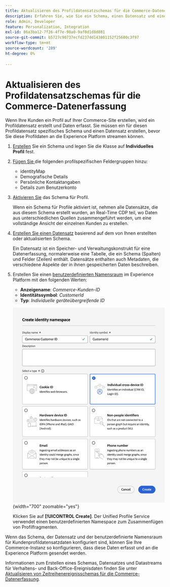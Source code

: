 ```yaml
---
title: Aktualisieren des Profildatensatzschemas für die Commerce-Datenerfassung
description: Erfahren Sie, wie Sie ein Schema, einen Datensatz und einen Datenspeicher erstellen, um Commerce-Profildatensatzdaten zu erfassen und an die Experience Platform zu senden.
role: Admin, Developer
feature: Personalization, Integration
exl-id: 86a3ba12-7f26-4f7e-98a0-9af0d1d8d881
source-git-commit: b5727c90737ecfd237dd143801152f25600c3f97
workflow-type: tm+mt
source-wordcount: '289'
ht-degree: 0%

---
```


# Aktualisieren des Profildatensatzschemas für die Commerce-Datenerfassung

Wenn Ihre Kunden ein Profil auf Ihrer Commerce-Site erstellen, wird ein Profildatensatz erstellt und Daten erfasst. Sie müssen ein für diesen Profildatensatz spezifisches Schema und einen Datensatz erstellen, bevor Sie diese Profildaten an die Experience Platform streamen können.

1. [Erstellen](https://experienceleague.adobe.com/en/docs/experience-platform/xdm/ui/resources/schemas) Sie ein Schema und legen Sie die Klasse auf **Individuelles Profil** fest.

1. [Fügen Sie ](https://experienceleague.adobe.com/en/docs/experience-platform/xdm/ui/resources/schemas) die folgenden profilspezifischen Feldergruppen hinzu:

   - identityMap
   - Demografische Details
   - Persönliche Kontaktangaben
   - Details zum Benutzerkonto

1. [Aktivieren Sie](https://experienceleague.adobe.com/en/docs/experience-platform/xdm/ui/resources/schemas) das Schema für Profil.

   Wenn ein Schema für Profile aktiviert ist, nehmen alle Datensätze, die aus diesem Schema erstellt wurden, an Real-Time CDP teil, wo Daten aus unterschiedlichen Quellen zusammengeführt werden, um eine vollständige Ansicht der einzelnen Kunden zu erstellen.

1. [Erstellen Sie einen Datensatz](https://experienceleague.adobe.com/en/docs/platform-learn/implement-mobile-sdk/experience-cloud/platform) basierend auf dem von Ihnen erstellten oder aktualisierten Schema.

   Ein Datensatz ist ein Speicher- und Verwaltungskonstrukt für eine Datenerfassung, normalerweise eine Tabelle, die ein Schema (Spalten) und Felder (Zeilen) enthält. Datensätze enthalten auch Metadaten, die verschiedene Aspekte der in ihnen gespeicherten Daten beschreiben.

1. Erstellen Sie einen [benutzerdefinierten Namensraum](https://experienceleague.adobe.com/en/docs/experience-platform/identity/features/namespaces#create-namespaces) im Experience Platform mit den folgenden Werten:

   - **Anzeigename**: _Commerce-Kunden-ID_
   - **Identitätssymbol**: _CustomerId_
   - **Typ**: _Individuelle geräteübergreifende ID_

   ![Benutzerdefinierten Namespace erstellen](assets/custom-namespace.png){width="700" zoomable="yes"}

   Klicken Sie auf **[!UICONTROL Create]**. Der Unified Profile Service verwendet einen benutzerdefinierten Namespace zum Zusammenfügen von Profilfragmenten.

Wenn das Schema, der Datensatz und der benutzerdefinierte Namensraum für Kundenprofildatensatzdaten konfiguriert sind, können Sie Ihre Commerce-Instanz so konfigurieren, dass diese Daten erfasst und an die Experience Platform gesendet werden.[](connect-data.md#data-collection)

Informationen zum Erstellen eines Schemas, Datensatzes und Datastreams für Verhaltens- und Back-Office-Ereignisdaten finden Sie unter [Aktualisieren von Zeitreihenereignisschemas für die Commerce-Datenerfassung](update-xdm.md).
